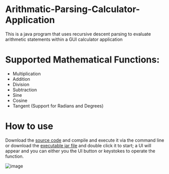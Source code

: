 # Arithmatic-Parsing-Calculator-Application
This is a java program that uses recursive descent parsing to evaluate arithmetic statements within a GUI calculator application

# Supported Mathematical Functions:
  * Multiplication
  * Addition
  * Division
  * Subtraction
  * Sine
  * Cosine
  * Tangent
  (Support for Radians and Degrees)
  
# How to use
Download the [source code](https://github.com/Austin-Daigle/Arithmatic-Parsing-Calculator-Application/blob/main/Calculator.java) and compile and execute it via the command line or download the [executable jar file](https://github.com/Austin-Daigle/Arithmatic-Parsing-Calculator-Application/blob/main/Calculator.jar) and double click it to start; a UI will appear and you can either you the UI button or keystokes to operate the function.
  
![image](https://user-images.githubusercontent.com/100094056/197375005-f0ea4107-0796-49c7-bd08-c56382391112.png)
